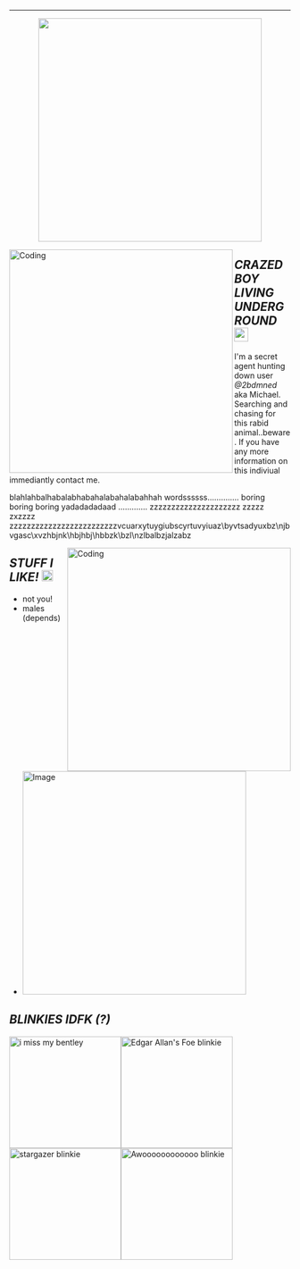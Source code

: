 ---
<p align="center">
    <img width="400" src="https://github.com/kartticus/kartticus/assets/100049393/58212290-b1b3-4d1b-bff2-312803c99110">
</p>


<img align="left" alt="Coding" width="400" src="https://github.com/kartticus/kartticus/assets/100049393/3a0e726d-38c1-4d4f-9443-01c4563fe777">

## _**CRAZED BOY LIVING UNDERGROUND**_ <img src="https://github.com/kartticus/kartticus/assets/100049393/44cd9675-7c96-4efd-90db-59ad48bf5e16" width="25" height="">

I'm a secret agent hunting down user *@2bdmned* aka Michael. Searching and chasing for this rabid animal..beware. If you have any more information on this indiviual immediantly contact me.

blahlahbalhabalabhabahalabahalabahhah wordssssss.............. 
boring boring boring yadadadadaad ............. zzzzzzzzzzzzzzzzzzzzz zzzzz
zxzzzz
zzzzzzzzzzzzzzzzzzzzzzzzzvcuarxytuygiubscyrtuvyiuaz\byvtsadyuxbz\njbvgasc\xvzhbjnk\hbjhbj\hbbzk\bzl\nzlbalbzjalzabz


<img align="right" alt="Coding" width="400" src="https://github.com/kartticus/kartticus/assets/100049393/3b0aa417-5215-4f2b-b597-1ad77f60017d"/>

## _**STUFF I LIKE!**_ <img src="https://github.com/kartticus/kartticus/assets/100049393/6f2d4378-fddb-4d9e-a30f-04a397ad7cbe" width="20" height="">

- not you!
- males (depends)
- <img src="https://github.com/kartticus/kartticus/assets/100049393/e30e3030-1a0f-42ba-9b6e-c337bf4b97b1" alt="Image" width="400" height="">

## _**BLINKIES IDFK (?)**_
<img width=200 src="https://i.postimg.cc/dQZVKgyp/blinkies-Cafe-2-L.gif" alt="i miss my bentley"/><img width=200 src="https://blinkies.cafe/b/display/0195-raven.gif" alt="Edgar Allan&#39;s Foe blinkie"/><img width=200 src="https://blinkies.cafe/b/display/0124-stars.gif" alt="stargazer blinkie"/><img width=200 src="https://blinkies.cafe/b/display/0210-werewolfmoonhowl.gif" alt="Awoooooooooooo blinkie"/>

